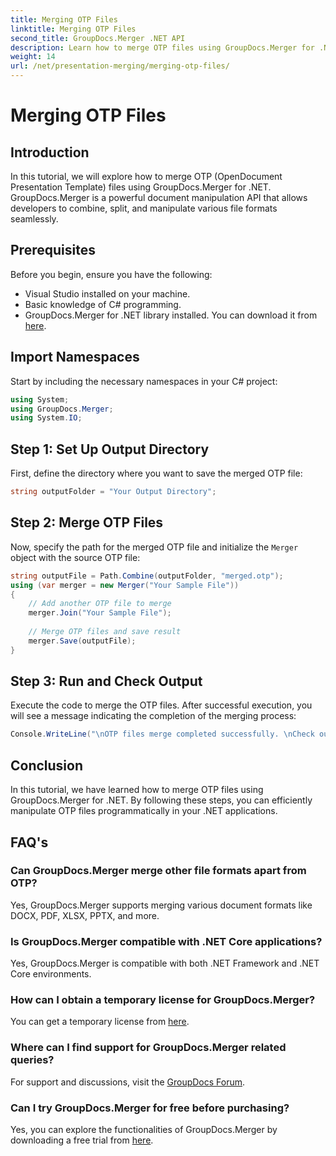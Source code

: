 ```yaml
---
title: Merging OTP Files
linktitle: Merging OTP Files
second_title: GroupDocs.Merger .NET API
description: Learn how to merge OTP files using GroupDocs.Merger for .NET. This step-by-step guide will walk you through the process seamlessly.
weight: 14
url: /net/presentation-merging/merging-otp-files/
---
```


# Merging OTP Files

## Introduction
In this tutorial, we will explore how to merge OTP (OpenDocument Presentation Template) files using GroupDocs.Merger for .NET. GroupDocs.Merger is a powerful document manipulation API that allows developers to combine, split, and manipulate various file formats seamlessly.
## Prerequisites
Before you begin, ensure you have the following:
- Visual Studio installed on your machine.
- Basic knowledge of C# programming.
- GroupDocs.Merger for .NET library installed. You can download it from [here](https://releases.groupdocs.com/merger/net/).

## Import Namespaces
Start by including the necessary namespaces in your C# project:
```csharp
using System; 
using GroupDocs.Merger;
using System.IO;
```
## Step 1: Set Up Output Directory
First, define the directory where you want to save the merged OTP file:
```csharp
string outputFolder = "Your Output Directory";
```
## Step 2: Merge OTP Files
Now, specify the path for the merged OTP file and initialize the `Merger` object with the source OTP file:
```csharp
string outputFile = Path.Combine(outputFolder, "merged.otp");
using (var merger = new Merger("Your Sample File"))
{
    // Add another OTP file to merge
    merger.Join("Your Sample File");
    
    // Merge OTP files and save result
    merger.Save(outputFile);
}
```
## Step 3: Run and Check Output
Execute the code to merge the OTP files. After successful execution, you will see a message indicating the completion of the merging process:
```csharp
Console.WriteLine("\nOTP files merge completed successfully. \nCheck output in {0}", outputFolder);
```

## Conclusion
In this tutorial, we have learned how to merge OTP files using GroupDocs.Merger for .NET. By following these steps, you can efficiently manipulate OTP files programmatically in your .NET applications.

## FAQ's
### Can GroupDocs.Merger merge other file formats apart from OTP?
Yes, GroupDocs.Merger supports merging various document formats like DOCX, PDF, XLSX, PPTX, and more.
### Is GroupDocs.Merger compatible with .NET Core applications?
Yes, GroupDocs.Merger is compatible with both .NET Framework and .NET Core environments.
### How can I obtain a temporary license for GroupDocs.Merger?
You can get a temporary license from [here](https://purchase.groupdocs.com/temporary-license/).
### Where can I find support for GroupDocs.Merger related queries?
For support and discussions, visit the [GroupDocs Forum](https://forum.groupdocs.com/c/merger/32).
### Can I try GroupDocs.Merger for free before purchasing?
Yes, you can explore the functionalities of GroupDocs.Merger by downloading a free trial from [here](https://releases.groupdocs.com/).
